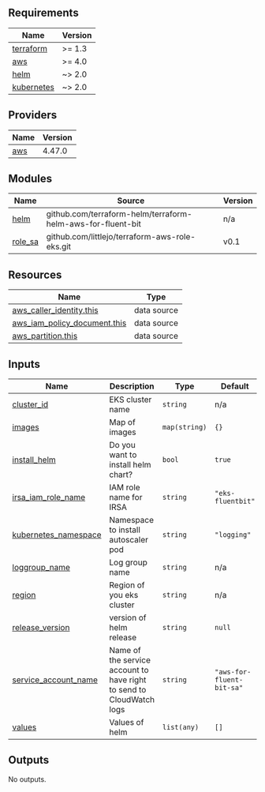<!-- BEGIN_TF_DOCS -->
## Requirements

| Name | Version |
|------|---------|
| <a name="requirement_terraform"></a> [terraform](#requirement\_terraform) | >= 1.3 |
| <a name="requirement_aws"></a> [aws](#requirement\_aws) | >= 4.0 |
| <a name="requirement_helm"></a> [helm](#requirement\_helm) | ~> 2.0 |
| <a name="requirement_kubernetes"></a> [kubernetes](#requirement\_kubernetes) | ~> 2.0 |

## Providers

| Name | Version |
|------|---------|
| <a name="provider_aws"></a> [aws](#provider\_aws) | 4.47.0 |

## Modules

| Name | Source | Version |
|------|--------|---------|
| <a name="module_helm"></a> [helm](#module\_helm) | github.com/terraform-helm/terraform-helm-aws-for-fluent-bit | n/a |
| <a name="module_role_sa"></a> [role\_sa](#module\_role\_sa) | github.com/littlejo/terraform-aws-role-eks.git | v0.1 |

## Resources

| Name | Type |
|------|------|
| [aws_caller_identity.this](https://registry.terraform.io/providers/hashicorp/aws/latest/docs/data-sources/caller_identity) | data source |
| [aws_iam_policy_document.this](https://registry.terraform.io/providers/hashicorp/aws/latest/docs/data-sources/iam_policy_document) | data source |
| [aws_partition.this](https://registry.terraform.io/providers/hashicorp/aws/latest/docs/data-sources/partition) | data source |

## Inputs

| Name | Description | Type | Default | Required |
|------|-------------|------|---------|:--------:|
| <a name="input_cluster_id"></a> [cluster\_id](#input\_cluster\_id) | EKS cluster name | `string` | n/a | yes |
| <a name="input_images"></a> [images](#input\_images) | Map of images | `map(string)` | `{}` | no |
| <a name="input_install_helm"></a> [install\_helm](#input\_install\_helm) | Do you want to install helm chart? | `bool` | `true` | no |
| <a name="input_irsa_iam_role_name"></a> [irsa\_iam\_role\_name](#input\_irsa\_iam\_role\_name) | IAM role name for IRSA | `string` | `"eks-fluentbit"` | no |
| <a name="input_kubernetes_namespace"></a> [kubernetes\_namespace](#input\_kubernetes\_namespace) | Namespace to install autoscaler pod | `string` | `"logging"` | no |
| <a name="input_loggroup_name"></a> [loggroup\_name](#input\_loggroup\_name) | Log group name | `string` | n/a | yes |
| <a name="input_region"></a> [region](#input\_region) | Region of you eks cluster | `string` | n/a | yes |
| <a name="input_release_version"></a> [release\_version](#input\_release\_version) | version of helm release | `string` | `null` | no |
| <a name="input_service_account_name"></a> [service\_account\_name](#input\_service\_account\_name) | Name of the service account to have right to send to CloudWatch logs | `string` | `"aws-for-fluent-bit-sa"` | no |
| <a name="input_values"></a> [values](#input\_values) | Values of helm | `list(any)` | `[]` | no |

## Outputs

No outputs.
<!-- END_TF_DOCS -->